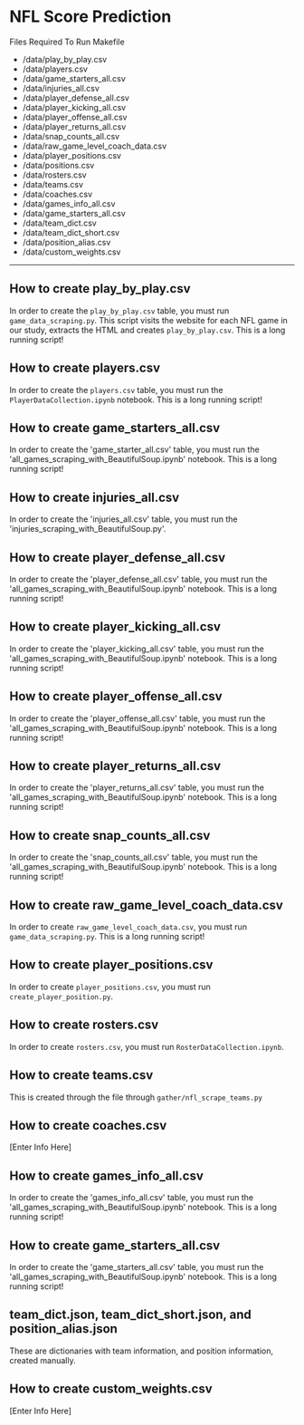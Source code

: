# NFL Score Prediction

Files Required To Run Makefile

- /data/play_by_play.csv
- /data/players.csv
- /data/game_starters_all.csv
- /data/injuries_all.csv
- /data/player_defense_all.csv
- /data/player_kicking_all.csv
- /data/player_offense_all.csv
- /data/player_returns_all.csv
- /data/snap_counts_all.csv
- /data/raw_game_level_coach_data.csv
- /data/player_positions.csv
- /data/positions.csv
- /data/rosters.csv
- /data/teams.csv
- /data/coaches.csv
- /data/games_info_all.csv
- /data/game_starters_all.csv
- /data/team_dict.csv
- /data/team_dict_short.csv
- /data/position_alias.csv
- /data/custom_weights.csv

___
## How to create play_by_play.csv
In order to create the `play_by_play.csv` table, you must run `game_data_scraping.py`. This script visits the website for each NFL game in our study, extracts the HTML and creates `play_by_play.csv`. This is a long running script!

## How to create players.csv
In order to create the `players.csv` table, you must run the `PlayerDataCollection.ipynb` notebook. This is a long running script!

## How to create game_starters_all.csv
In order to create the 'game_starter_all.csv' table, you must run the 'all_games_scraping_with_BeautifulSoup.ipynb' notebook. This is a long running script!

## How to create injuries_all.csv
In order to create the 'injuries_all.csv' table, you must run the 'injuries_scraping_with_BeautifulSoup.py'.

## How to create player_defense_all.csv
In order to create the 'player_defense_all.csv' table, you must run the 'all_games_scraping_with_BeautifulSoup.ipynb' notebook. This is a long running script!

## How to create player_kicking_all.csv
In order to create the 'player_kicking_all.csv' table, you must run the 'all_games_scraping_with_BeautifulSoup.ipynb' notebook. This is a long running script!

## How to create player_offense_all.csv
In order to create the 'player_offense_all.csv' table, you must run the 'all_games_scraping_with_BeautifulSoup.ipynb' notebook. This is a long running script!

## How to create player_returns_all.csv
In order to create the 'player_returns_all.csv' table, you must run the 'all_games_scraping_with_BeautifulSoup.ipynb' notebook. This is a long running script!

## How to create snap_counts_all.csv
In order to create the 'snap_counts_all.csv' table, you must run the 'all_games_scraping_with_BeautifulSoup.ipynb' notebook. This is a long running script!

## How to create raw_game_level_coach_data.csv
In order to create `raw_game_level_coach_data.csv`, you must run `game_data_scraping.py`. This is a long running script!

## How to create player_positions.csv
In order to create `player_positions.csv`, you must run `create_player_position.py`.

## How to create rosters.csv
In order to create `rosters.csv`, you must run `RosterDataCollection.ipynb`.

## How to create teams.csv
This is created through the file through `gather/nfl_scrape_teams.py`

## How to create coaches.csv
[Enter Info Here]

## How to create games_info_all.csv
In order to create the 'games_info_all.csv' table, you must run the 'all_games_scraping_with_BeautifulSoup.ipynb' notebook. This is a long running script!

## How to create game_starters_all.csv
In order to create the 'game_starters_all.csv' table, you must run the 'all_games_scraping_with_BeautifulSoup.ipynb' notebook. This is a long running script!

## team_dict.json,  team_dict_short.json, and position_alias.json
These are dictionaries with team information, and position information, created manually.

## How to create custom_weights.csv
[Enter Info Here]
